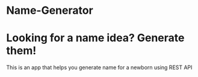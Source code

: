 # Name-Generator 
# Looking for a name idea? Generate them!
This is an app that helps you generate name for a newborn using REST API
 
